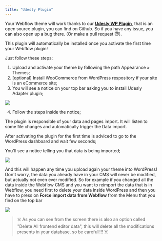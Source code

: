 ```yaml
---
title: "Udesly Plugin"
---
```


Your Webflow theme will work thanks to our [**Udesly WP Plugin**](https://github.com/udesly-adapter/udesly-wp-app), that is an open source plugin, you can find on Github. So if you have any issue, you can also open up a bug there. (Or make a pull request 😇).

This plugin will automatically be installed once you activate the first time your Webflow plugin!

Just follow these steps:

1. Upload and activate your theme by following the path Appearance » Themes;
2. [optional] Install WooCommerce from WordPress respository if your site is an eCommerce site;
3. You will see a notice on your top bar asking you to install Udesly Adapter plugin;

![](/images/udesly-adapter-plugin.png)

4. Follow the steps inside the notice;

The plugin is responsible of your data and pages import. It will listen to some file changes and automatically trigger the Data import.

After activating the plugin for the first time is adviced to go to the WordPress dashboard and wait few seconds;

You'll see a notice telling you that data is being imported;

![](/images/udesly-notice.png)

And this will happen any time you upload again your theme into WordPress! Don't worry, the data you already have in your CMS will never be modified, but actually not even ever modified. So for example if you changed all the data inside the Webflow CMS and you want to reimport the data that is in Webflow, you need first to delete your data inside WordPress and then you have to press on **Force import data from Webflow** from the Menu that you find on the top bar

![](/images/udesly-top-bar.png)

> ☠️ As you can see from the screen there is also an option called "Delete All frontend editor data", this will delete all the modifications presents in your database, so be carefull!!! ☠️